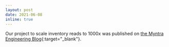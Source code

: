 ```yaml
---
layout: post
date: 2021-06-08
inline: true
---
```


Our project to scale inventory reads to 1000x was published on [the Myntra Engineering Blog](https://medium.com/myntra-engineering/scaling-our-inventory-cache-reads-to-1000x-84a8be1f576e){:target="\_blank"}.
